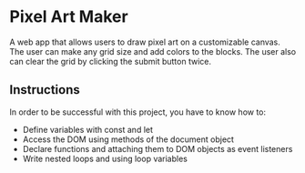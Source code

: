 # Pixel Art Maker 
A web app that allows users to draw pixel art on a customizable canvas. The user can make any grid size and add colors to the blocks. The user also can clear the grid by clicking the submit button twice.

## Instructions

In order to be successful with this project, you have to know how to:

- Define variables with const and let
- Access the DOM using methods of the document object
- Declare functions and attaching them to DOM objects as event listeners
- Write nested loops and using loop variables

